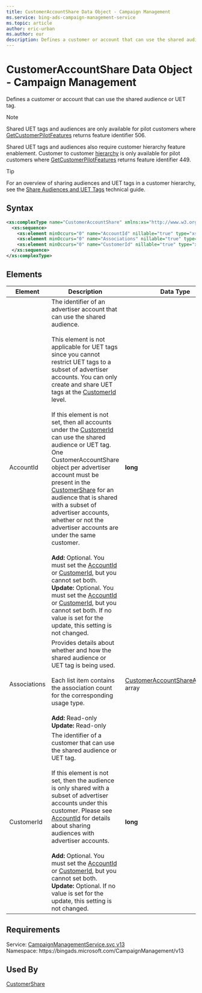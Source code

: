 ```yaml
---
title: CustomerAccountShare Data Object - Campaign Management
ms.service: bing-ads-campaign-management-service
ms.topic: article
author: eric-urban
ms.author: eur
description: Defines a customer or account that can use the shared audience or UET tag.
---
```

# CustomerAccountShare Data Object - Campaign Management
Defines a customer or account that can use the shared audience or UET tag.

> [!NOTE]
> Shared UET tags and audiences are only available for pilot customers where [GetCustomerPilotFeatures](../customer-management-service/getcustomerpilotfeatures.md) returns feature identifier 506.
> 
> Shared UET tags and audiences also require customer hierarchy feature enablement. Customer to customer [hierarchy](../guides/account-hierarchy-permissions.md#account-hierarchy) is only available for pilot customers where [GetCustomerPilotFeatures](../customer-management-service/getcustomerpilotfeatures.md) returns feature identifier 449.  

> [!TIP]
> For an overview of sharing audiences and UET tags in a customer hierarchy, see the [Share Audiences and UET Tags](../guides/universal-event-tracking.md#hierarchy-share) technical guide. 

## Syntax
```xml
<xs:complexType name="CustomerAccountShare" xmlns:xs="http://www.w3.org/2001/XMLSchema">
  <xs:sequence>
    <xs:element minOccurs="0" name="AccountId" nillable="true" type="xs:long" />
    <xs:element minOccurs="0" name="Associations" nillable="true" type="tns:ArrayOfCustomerAccountShareAssociation" />
    <xs:element minOccurs="0" name="CustomerId" nillable="true" type="xs:long" />
  </xs:sequence>
</xs:complexType>
```

## <a name="elements"></a>Elements

|Element|Description|Data Type|
|-----------|---------------|-------------|
|<a name="accountid"></a>AccountId|The identifier of an advertiser account that can use the shared audience.<br/><br/>This element is not applicable for UET tags since you cannot restrict UET tags to a subset of advertiser accounts. You can only create and share UET tags at the [CustomerId](#customerid) level.<br/><br/>If this element is not set, then all accounts under the [CustomerId](#customerid) can use the shared audience or UET tag. One CustomerAccountShare object per advertiser account must be present in the [CustomerShare](customershare.md#customeraccountshares) for an audience that is shared with a subset of advertiser accounts, whether or not the advertiser accounts are under the same customer.<br/><br/>**Add:** Optional. You must set the [AccountId](#accountid) or [CustomerId](#customerid), but you cannot set both.<br/>**Update:** Optional. You must set the [AccountId](#accountid) or [CustomerId](#customerid), but you cannot set both. If no value is set for the update, this setting is not changed.|**long**|
|<a name="associations"></a>Associations|Provides details about whether and how the shared audience or UET tag is being used.<br/><br/>Each list item contains the association count for the corresponding usage type.<br/><br/>**Add:** Read-only<br/>**Update:** Read-only|[CustomerAccountShareAssociation](customeraccountshareassociation.md) array|
|<a name="customerid"></a>CustomerId|The identifier of a customer that can use the shared audience or UET tag.<br/><br/>If this element is not set, then the audience is only shared with a subset of advertiser accounts under this customer. Please see [AccountId](#accountid) for details about sharing audiences with advertiser accounts.<br/><br/>**Add:** Optional. You must set the [AccountId](#accountid) or [CustomerId](#customerid), but you cannot set both.<br/>**Update:** Optional. If no value is set for the update, this setting is not changed.|**long**|

## Requirements
Service: [CampaignManagementService.svc v13](https://campaign.api.bingads.microsoft.com/Api/Advertiser/CampaignManagement/v13/CampaignManagementService.svc)  
Namespace: https\://bingads.microsoft.com/CampaignManagement/v13  

## Used By
[CustomerShare](customershare.md)  
